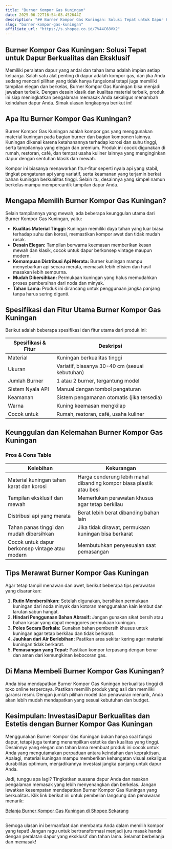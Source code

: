 ```yaml
---
title: "Burner Kompor Gas Kuningan"
date: 2025-06-22T16:54:03.452644Z
description: "## Burner Kompor Gas Kuningan: Solusi Tepat untuk Dapur Berkualitas dan Eksklusif..."
slug: "burner-kompor-gas-kuningan"
affiliate_url: "https://s.shopee.co.id/7V44C68VX2"
---
```

## Burner Kompor Gas Kuningan: Solusi Tepat untuk Dapur Berkualitas dan Eksklusif

Memiliki peralatan dapur yang andal dan tahan lama adalah impian setiap keluarga. Salah satu alat penting di dapur adalah kompor gas, dan jika Anda sedang mencari pilihan yang tidak hanya fungsional tetapi juga memiliki tampilan elegan dan berkelas, Burner Kompor Gas Kuningan bisa menjadi jawaban terbaik. Dengan desain klasik dan kualitas material terbaik, produk ini siap meningkatkan pengalaman memasak Anda sekaligus menambah keindahan dapur Anda. Simak ulasan lengkapnya berikut ini!

## Apa Itu Burner Kompor Gas Kuningan?

Burner Kompor Gas Kuningan adalah kompor gas yang menggunakan material kuningan pada bagian burner dan bagian komponen lainnya. Kuningan dikenal karena ketahanannya terhadap korosi dan suhu tinggi, serta tampilannya yang elegan dan premium. Produk ini cocok digunakan di rumah, restoran, café, dan tempat usaha kuliner lainnya yang menginginkan dapur dengan sentuhan klasik dan mewah.

Kompor ini biasanya menawarkan fitur-fitur seperti nyala api yang stabil, tingkat pengaturan api yang variatif, serta keamanan yang terjamin berkat bahan kuningan berkualitas tinggi. Selain itu, desainnya yang simpel namun berkelas mampu mempercantik tampilan dapur Anda.

## Mengapa Memilih Burner Kompor Gas Kuningan?

Selain tampilannya yang mewah, ada beberapa keunggulan utama dari Burner Kompor Gas Kuningan, yaitu:

- **Kualitas Material Tinggi:** Kuningan memiliki daya tahan yang luar biasa terhadap suhu dan korosi, memastikan kompor awet dan tidak mudah rusak.
- **Desain Elegan:** Tampilan berwarna keemasan memberikan kesan mewah dan klasik, cocok untuk dapur berkonsep vintage maupun modern.
- **Kemampuan Distribusi Api Merata:** Burner kuningan mampu menyebarkan api secara merata, memasak lebih efisien dan hasil masakan lebih sempurna.
- **Mudah Dibersihkan:** Permukaan kuningan yang halus memudahkan proses pembersihan dari noda dan minyak.
- **Tahan Lama:** Produk ini dirancang untuk penggunaan jangka panjang tanpa harus sering diganti.

## Spesifikasi dan Fitur Utama Burner Kompor Gas Kuningan

Berikut adalah beberapa spesifikasi dan fitur utama dari produk ini:

| Spesifikasi & Fitur | Deskripsi |
|---------------------|-----------|
| Material            | Kuningan berkualitas tinggi |
| Ukuran              | Variatif, biasanya 30-40 cm (sesuai kebutuhan) |
| Jumlah Burner       | 1 atau 2 burner, tergantung model |
| Sistem Nyala API    | Manual dengan tombol pengaturan |
| Keamanan            | Sistem pengamanan otomatis (jika tersedia) |
| Warna               | Kuning keemasan mengkilap |
| Cocok untuk        | Rumah, restoran, café, usaha kuliner |

## Keunggulan dan Kelemahan Burner Kompor Gas Kuningan

### Pros & Cons Table

| Kelebihan | Kekurangan |
|------------|--------------|
| Material kuningan tahan karat dan korosi | Harga cenderung lebih mahal dibanding kompor biasa plastik atau besi |
| Tampilan eksklusif dan mewah | Memerlukan perawatan khusus agar tetap berkilau |
| Distribusi api yang merata | Berat lebih berat dibanding bahan lain |
| Tahan panas tinggi dan mudah dibersihkan | Jika tidak dirawat, permukaan kuningan bisa berkarat |
| Cocok untuk dapur berkonsep vintage atau modern | Membutuhkan penyesuaian saat pemasangan |

## Tips Merawat Burner Kompor Gas Kuningan

Agar tetap tampil menawan dan awet, berikut beberapa tips perawatan yang disarankan:

1. **Rutin Membersihkan:** Setelah digunakan, bersihkan permukaan kuningan dari noda minyak dan kotoran menggunakan kain lembut dan larutan sabun hangat.
2. **Hindari Penggunaan Bahan Abrasif:** Jangan gunakan sikat bersih atau bahan kasar yang dapat menggores permukaan kuningan.
3. **Poles Secara Berkala:** Gunakan bahan pembersih khusus untuk kuningan agar tetap berkilau dan tidak berkarat.
4. **Jauhkan dari Air Berlebihan:** Pastikan area sekitar kering agar material kuningan tidak berkarat.
5. **Pemasangan yang Tepat:** Pastikan kompor terpasang dengan benar dan aman dari kemungkinan kebocoran gas.

## Di Mana Membeli Burner Kompor Gas Kuningan?

Anda bisa mendapatkan Burner Kompor Gas Kuningan berkualitas tinggi di toko online terpercaya. Pastikan memilih produk yang asli dan memiliki garansi resmi. Dengan jumlah pilihan model dan penawaran menarik, Anda akan lebih mudah mendapatkan yang sesuai kebutuhan dan budget.

## Kesimpulan: InvestasiDapur Berkualitas dan Estetis dengan Burner Kompor Gas Kuningan

Menggunakan Burner Kompor Gas Kuningan bukan hanya soal fungsi dapur, tetapi juga tentang menampilkan estetika dan kualitas yang tinggi. Desainnya yang elegan dan tahan lama membuat produk ini cocok untuk Anda yang mengutamakan perpaduan antara keindahan dan kepraktisan. Apalagi, material kuningan mampu memberikan kehangatan visual sekaligus durabilitas optimum, menjadikannya investasi jangka panjang untuk dapur Anda.

Jadi, tunggu apa lagi? Tingkatkan suasana dapur Anda dan rasakan pengalaman memasak yang lebih menyenangkan dan berkelas. Jangan lewatkan kesempatan mendapatkan Burner Kompor Gas Kuningan yang berkualitas. Klik link berikut ini untuk pembelian langsung dan penawaran menarik:

[Belanja Burner Kompor Gas Kuningan di Shopee Sekarang](https://s.shopee.co.id/7V44C68VX2)

---

Semoga ulasan ini bermanfaat dan membantu Anda dalam memilih kompor yang tepat! Jangan ragu untuk bertransformasi menjadi juru masak handal dengan peralatan dapur yang eksklusif dan tahan lama. Selamat berbelanja dan memasak!